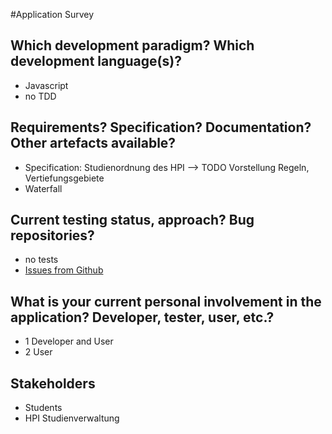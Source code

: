 #Application Survey

## Which development paradigm? Which development language(s)?
* Javascript
* no TDD

## Requirements? Specification? Documentation? Other artefacts available?
* Specification: Studienordnung des HPI --> TODO Vorstellung Regeln, Vertiefungsgebiete
* Waterfall

## Current testing status, approach? Bug repositories?
* no tests
* [Issues from Github](https://github.com/knub/onehundredandeighty/issues?utf8=%E2%9C%93&q=is%3Aissue)

## What is your current personal involvement in the application? Developer, tester, user, etc.?
* 1 Developer and User
* 2 User


## Stakeholders

* Students
* HPI Studienverwaltung